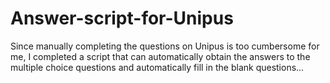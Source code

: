 # Answer-script-for-Unipus
Since manually completing the questions on Unipus is too cumbersome for me, I completed a script that can automatically obtain the answers to the multiple choice questions and automatically fill in the blank questions...
